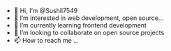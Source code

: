- 👋 Hi, I’m @Sushil7549
- 👀 I’m interested in web development, open source... 
- 🌱 I’m currently learning frontend development 
- 💞️ I’m looking to collaborate on open source projects 
- 📫 How to reach me ...


<!---
Sushil7549/Sushil7549 is a ✨ special ✨ repository because its `README.md` (this file) appears on your GitHub profile.
You can click the Preview link to take a look at your changes.
--->

